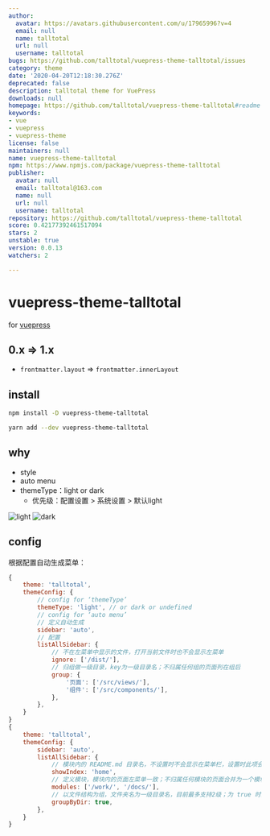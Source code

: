 ```yaml
---
author:
  avatar: https://avatars.githubusercontent.com/u/17965996?v=4
  email: null
  name: talltotal
  url: null
  username: talltotal
bugs: https://github.com/talltotal/vuepress-theme-talltotal/issues
category: theme
date: '2020-04-20T12:18:30.276Z'
deprecated: false
description: talltotal theme for VuePress
downloads: null
homepage: https://github.com/talltotal/vuepress-theme-talltotal#readme
keywords:
- vue
- vuepress
- vuepress-theme
license: false
maintainers: null
name: vuepress-theme-talltotal
npm: https://www.npmjs.com/package/vuepress-theme-talltotal
publisher:
  avatar: null
  email: talltotal@163.com
  name: null
  url: null
  username: talltotal
repository: https://github.com/talltotal/vuepress-theme-talltotal
score: 0.42177392461517094
stars: 2
unstable: true
version: 0.0.13
watchers: 2

---
```


# vuepress-theme-talltotal

for [vuepress](https://vuepress.vuejs.org/zh/config/#theme)

## 0.x => 1.x
- `frontmatter.layout` => `frontmatter.innerLayout`


## install

```bash
npm install -D vuepress-theme-talltotal

yarn add --dev vuepress-theme-talltotal
```

## why
- style
- auto menu
- themeType：light or dark
    - 优先级：配置设置 > 系统设置 > 默认light

![light](https://talltotal.github.io/vuepress-theme-talltotal/imgs/light.jpg)
![dark](https://talltotal.github.io/vuepress-theme-talltotal/imgs/dark.jpg)

## config

根据配置自动生成菜单：

```js
{
    theme: 'talltotal',
    themeConfig: {
        // config for ‘themeType’
        themeType: 'light', // or dark or undefined
        // config for ‘auto menu’
        // 定义自动生成
        sidebar: 'auto',
        // 配置
        listAllSidebar: {
            // 不在左菜单中显示的文件，打开当前文件时也不会显示左菜单
            ignore: ['/dist/'],
            // 归组做一级目录，key为一级目录名；不归属任何组的页面列在组后
            group: {
                '页面': ['/src/views/'],
                '组件': ['/src/components/'],
            },
        },
    }
}
{
    theme: 'talltotal',
    themeConfig: {
        sidebar: 'auto',
        listAllSidebar: {
            // 模块内的 README.md 目录名，不设置时不会显示在菜单栏，设置时此项会列在左菜单的第一个
            showIndex: 'home',
            // 定义模块，模块内的页面左菜单一致；不归属任何模块的页面合并为一个模块
            modules: ['/work/', '/docs/'],
            // 以文件结构为组，文件夹名为一级目录名，目前最多支持2级；为 true 时，group 配置无效
            groupByDir: true,
        },
    }
}
```
